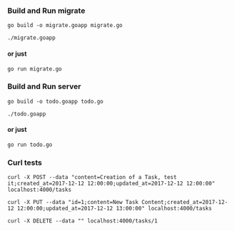 ### Build and Run migrate

`go build -o migrate.goapp migrate.go`

`./migrate.goapp`

#### or just

`go run migrate.go`

### Build and Run server

`go build -o todo.goapp todo.go`

`./todo.goapp`

#### or just

`go run todo.go`

### Curl tests

`curl -X POST --data "content=Creation of a Task, test it;created_at=2017-12-12 12:00:00;updated_at=2017-12-12 12:00:00" localhost:4000/tasks`

`curl -X PUT --data "id=1;content=New Task Content;created_at=2017-12-12 12:00:00;updated_at=2017-12-12 13:00:00" localhost:4000/tasks`

`curl -X DELETE --data "" localhost:4000/tasks/1`